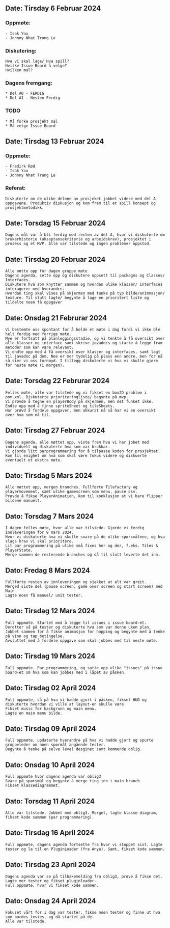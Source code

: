 ## Date: Tirsday 6 Februar 2024
### Oppmøte:
    - Isak Yau
    - Johnny Nhat Trung Le
### Diskutering:
    Hva vi skal lage/ Hva spill?
    Hvilke Issue Board å velge?
    Hvilken mal?
### Dagens fremgang:
    * Del A0 - FERDIG
    * Del A1 - Nesten Ferdig
### TODO
    * Må forke prosjekt mal
    * Må velge Issue Board

## Date: Tirsdag 13 Februar 2024
### Oppmøte:
    - Fredirk Rød
    - Isak Yau
    - Johnny Nhat Trung Le
### Referat:
    Diskuterte om de ulike delene av prosjeket jobbet videre med del A oppgavene. Produktiv diskusjon og kom fram til et spill konsept og prosjektmetodikk.
    
## Date: Torsdag 15 Februar 2024
    Dagens mål var å bli ferdig med resten av del A, hvor vi diskuterte om brukerhistorie (akseptansekriterie og arbeidskrav), prosjektet i prosess og et MVP. Alle var tilstede og ingen problemer oppstod. 

## Date: Tirsdag 20 Februar 2024
	Alle møtte opp for dagen gruppe møte
	Dagens agenda, sette opp og diskutere oppsett til packages og Classes/ Interfaces. 
    Diskutere hva som knytter sammen og hvordan ulike klasser/ interfaces interagerer med hverandre. 
    Hvordan ting skal vises på skjermen med tanke på typ bilde/animmasjon/ texture. Til slutt lagte/ begynte å lage en prioritert liste og tildelte noen få oppgaver

## Date: Onsdag 21 Februrar 2024
    Vi bestemte oss spontant for å holde et møte i dag fordi vi ikke ble helt ferdig med forrige møte.
    Mye er fortsatt på planleggingsstadie, og vi tenkte å få oversikt over alle klasser og interface samt skrive javadocs og starte å legge fram metoder som kan være relevant.
    Vi endte opp med å få oversikt over klasser og interfaces, samt lagt til javadoc på dem. Noe er mer tydelig på plass enn andre, men for nå så sier vi oss fornøyd. I tillegg diskuterte vi hva vi skulle gjøre for neste møte (i morgen).

## Date: Torsdag 22 Februrar 2024
    Felles møte, alle var tilstede og vi fikset en box2D problem i pom.xml. Diskuterte prioriteringliste/ begynte på mvp.
    Vi prøvde å tegne en playerBody på skjermen, men det funket ikke. Endte opp med å finne spriteSheet og tileSheets.
    Har prøvd å fordele oppgaver, men akkurat nå så har vi en oversikt over hva som må til.

## Dato: Tirsdag 27 Februar 2024
    Dagens agenda, alle møttet opp, viste frem hva vi har jobet med individuelt og diskuterte hva som var brukbar.
    Vi gjorde litt parprogrammering for å tilpasse koden for prosjektet. Kom til enighet om hva som skal være fokus videre og diskuerte eventuelt et ekstra møte.

## Dato: Tirsdag 5 Mars 2024
    Alle møttet opp, mergen branches. Fullførte Tilefactory og playermovement, samt ulike gamescreen som menu, pause osv.
    Prøvde å fikse PlayerAnimation, kom til konklusjon at vi bare flipper bildene manuelt.

## Dato: Torsdag 7 Mars 2024
    I dagen felles møte, hvor alle var tilstede. Gjorde vi ferdig innleveringen for 8 mars 2024.
    Hvor vi diskuterte hva vi skulle svare på de ulike spørsmålene, og hva slags krav vi skal prioritere.
    Lit par programmering på ulike små fixes her og der, f.eks. Tiles & PlayerState.
    Merge sammen de resterende branches og då til slutt leverte det inn.

## Dato: Fredag 8 Mars 2024
    Fullførte resten av innleveringen og sjekket at alt var greit.
    Merged siste del (pause screen, game over screen og start screen) med Main
    Lagte noen få manuel/ unit tester.

## Dato: Tirsdag 12 Mars 2024
    Full oppmøte. Startet med å legge til issues i issue board-et. 
    Deretter så på tester og diskuterte hva som var denne uken plan.
    Jobbet sammen for å fikse animasjon for hopping og begynte med å tenke på vinn og tap betingelse.
    Avsluttet med å fordele oppgave som skal jobbes med til neste møte.

## Dato: Tirsdag 19 Mars 2024
    Full oppmøte. Par programmering, og satte opp ulike "issues" på issue board-et om hva som kan jobbes med i låpet av påsken.

## Dato: Tirsdag 02 April 2024
    Full oppmøte, så på hva vi hadde gjort i påsken, fikset HUD og diskuterte hvordan vi ville at layout-en skulle være.
    Fikset music for backgrunn og main menu.
    Lagte en main menu bilde.

## Dato: Tirsdag 09 April 2024
    Full oppmøte, updaterte hverandre på hva vi hadde gjort og spurte gruppeleder om noen spørmål angående tester.
    Begynte å tenke på selve level desginet samt kommende oblig.

## Dato: Onsdag 10 April 2024
    Full oppmøte hvor dagens agenda var oblig3
    Svare på spørsmål og begynte å merge ting inn i main branch
    Fikset klassediagrammet.

## Dato: Torsdag 11 April 2024
    Alle var tilstede. Jobbet med oblig3. Merget, lagte klasse diagram, fikset kode sammen (par programmering).

## Dato: Tirsdag 16 April 2024
    Full oppmøte, dagens agenda fortsette fra hvor vi stoppet sist. Lagte tester og la til en PluginLoader (fra Anya). Samt, fikset kode sammen.

## Dato: Tirsdag 23 April 2024
    Dagens agenda var se på tilbakemelding fra oblig3, prøve å fikse det. Lagte mer tester og fikset pluginloader. 
    Full oppmøte, hvor vi fikset kode sammen.

## Dato: Onsdag 24 April 2024
    Fokuset vårt for i dag var tester, fikse noen tester og finne ut hva som burdes testes, og då startet på de.
    Alle var tilstede.